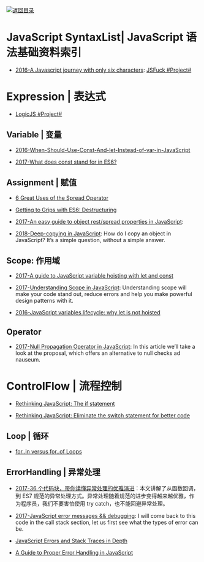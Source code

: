 [![返回目录](https://user-images.githubusercontent.com/5803001/38079637-ff0abcf0-3371-11e8-9b76-ad651620afc7.jpg)](https://github.com/wxyyxc1992/Awesome-Lists)

# JavaScript SyntaxList| JavaScript 语法基础资料索引

- [2016-A Javascript journey with only six characters](http://jazcash.com/a-javascript-journey-with-only-six-characters/): [JSFuck #Project# ](https://github.com/aemkei/jsfuck)

# Expression | 表达式

- [LogicJS #Project#](https://github.com/mcsoto/LogicJS)

## Variable | 变量

- [2016-When-Should-Use-Const-And-let-Instead-of-var-in-JavaScript](https://medium.com/@pandeysoni/when-should-use-const-and-let-instead-of-var-in-javascript-ec2c3d7e5ca6#.vv8lyf4sr)

* [2017-What does const stand for in ES6?](https://medium.com/the-node-js-collection/what-does-const-stand-for-in-es6-f7ab3d9e06fc)

## Assignment | 赋值

- [6 Great Uses of the Spread Operator](https://davidwalsh.name/spread-operator)

* [Getting to Grips with ES6: Destructuring](https://hackernoon.com/getting-to-grips-with-es6-destructuring-e5b5ddb34990#.i4yvrx7hh)

* [2017-An easy guide to object rest/spread properties in JavaScript](https://dmitripavlutin.com/object-rest-spread-properties-javascript/):

* [2018-Deep-copying in JavaScript](http://dassur.ma/things/deep-copy/): How do I copy an object in JavaScript? It’s a simple question, without a simple answer.

## Scope: 作用域

- [2017-A guide to JavaScript variable hoisting with let and const](https://medium.freecodecamp.com/what-is-variable-hoisting-differentiating-between-var-let-and-const-in-es6-f1a70bb43d)

* [2017-Understanding Scope in JavaScript](https://scotch.io/tutorials/understanding-scope-in-javascript): Understanding scope will make your code stand out, reduce errors and help you make powerful design patterns with it.

- [2016-JavaScript variables lifecycle: why let is not hoisted](https://parg.co/bjP)

## Operator

- [2017-Null Propagation Operator in JavaScript](https://ponyfoo.com/articles/null-propagation-operator): In this article we’ll take a look at the proposal, which offers an alternative to null checks ad nauseum.

# ControlFlow | 流程控制

- [Rethinking JavaScript: The if statement](https://hackernoon.com/rethinking-javascript-the-if-statement-b158a61cd6cb#.f3zgnmk79)

- [Rethinking JavaScript: Eliminate the switch statement for better code](https://hackernoon.com/rethinking-javascript-eliminate-the-switch-statement-for-better-code-5c81c044716d#.9xg1h0ws5)

## Loop | 循环

- [for..in versus for..of Loops](https://bitsofco.de/for-in-vs-for-of/)

## ErrorHandling | 异常处理

- [2017-36 个代码块，带你读懂异常处理的优雅演进](http://mp.weixin.qq.com/s/9_Gxn5eAr8XKYyRxh8e8EA)：本文讲解了从函数回调，到 ES7 规范的异常处理方式。异常处理随着规范的进步变得越来越优雅，作为程序员，我们不要害怕使用 try catch，也不能回避异常处理。

- [2017-JavaScript error messages && debugging](https://codeburst.io/javascript-error-messages-debugging-d23f84f0ae7c): I will come back to this code in the call stack section, let us first see what the types of error can be.

- [JavaScript Errors and Stack Traces in Depth](http://lucasfcosta.com/2017/02/17/JavaScript-Errors-and-Stack-Traces.html)

* [A Guide to Proper Error Handling in JavaScript](https://www.sitepoint.com/proper-error-handling-javascript/)
